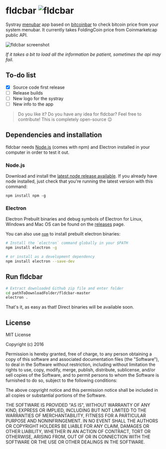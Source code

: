 # fldcbar ![fldcbar](http://i.imgur.com/PQoud5S.png)

Systray [menubar](https://github.com/maxogden/menubar) app based on [bitcoinbar](https://github.com/franckuestein/bitcoinbar) to check bitcoin price from your system menubar. It currently takes FoldingCoin price from Coinmarketcap public API.

![fldcbar screenshot](http://i.imgur.com/ZEQdR4Q.png)

*If it takes a bit to load all the information be patient, sometimes the api may fail.*

## To-do list
- [x] Source code first release
- [ ] Release builds
- [ ] New logo for the systray
- [ ] New info to the app

> Do you like it? Do you have any idea for fldcbar? Feel free to contribute! This is completely open-source 😉

## Dependencies and installation
fldcbar needs [Node.js](https://nodejs.org/) (comes with npm) and Electron installed in your computer in order to test it out.
### Node.js
Download and install the [latest node release available](https://nodejs.org/en/download/). If you already have node installed, just check that you're running the latest version with this command:

`npm install npm -g`

### Electron
Electron Prebuilt binaries and debug symbols of Electron for Linux, Windows and Mac OS can
be found on the [releases](https://github.com/electron/electron/releases) page.

You can also use [`npm`](https://docs.npmjs.com/) to install prebuilt electron binaries:

```sh
# Install the `electron` command globally in your $PATH
npm install electron -g

# or install as a development dependency
npm install electron --save-dev
```

## Run fldcbar
```sh
# Extract downloaded Github zip file and enter folder
cd pathToDownloadFolder/fldcbar-master
electron .
```
That's it, as easy as that! Direct binaries will be available soon.

## License

MIT License

Copyright (c) 2016 

Permission is hereby granted, free of charge, to any person obtaining a copy
of this software and associated documentation files (the "Software"), to deal
in the Software without restriction, including without limitation the rights
to use, copy, modify, merge, publish, distribute, sublicense, and/or sell
copies of the Software, and to permit persons to whom the Software is
furnished to do so, subject to the following conditions:

The above copyright notice and this permission notice shall be included in all
copies or substantial portions of the Software.

THE SOFTWARE IS PROVIDED "AS IS", WITHOUT WARRANTY OF ANY KIND, EXPRESS OR
IMPLIED, INCLUDING BUT NOT LIMITED TO THE WARRANTIES OF MERCHANTABILITY,
FITNESS FOR A PARTICULAR PURPOSE AND NONINFRINGEMENT. IN NO EVENT SHALL THE
AUTHORS OR COPYRIGHT HOLDERS BE LIABLE FOR ANY CLAIM, DAMAGES OR OTHER
LIABILITY, WHETHER IN AN ACTION OF CONTRACT, TORT OR OTHERWISE, ARISING FROM,
OUT OF OR IN CONNECTION WITH THE SOFTWARE OR THE USE OR OTHER DEALINGS IN THE
SOFTWARE.
